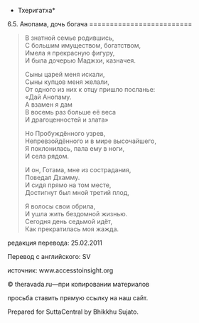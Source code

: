 * Тхеригатха*

6\.5\. Анопама, дочь богача
\=\=\=\=\=\=\=\=\=\=\=\=\=\=\=\=\=\=\=\=\=\=\=\=\=

> В знатной семье родившись,  
> С большим имуществом, богатством,  
> Имела я прекрасную фигуру,  
> И была дочерью Маджхи, казначея\.
>
> Сыны царей меня искали,  
> Сыны купцов меня желали,  
> От одного из них к отцу пришло посланье:  
> «Дай Анопаму\.  
> А взамен я дам  
> В восемь раз больше её веса  
> И драгоценностей и злата»
>
> Но Пробуждённого узрев,  
> Непревзойдённого и в мире высочайшего,  
> Я поклонилась, пала ему в ноги,  
> И села рядом\.
>
> И он, Готама, мне из сострадания,  
> Поведал Дхамму\.  
> И сидя прямо на том месте,  
> Достигнут был мной третий плод,
>
> Я волосы свои обрила,  
> И ушла жить бездомной жизнью\.  
> Сегодня день седьмой идёт,  
> Как прекратилась моя жажда\.

редакция перевода: 25\.02\.2011

Перевод с английского: SV

источник: www\.accesstoinsight\.org

© theravada\.ru—при копировании материалов

просьба ставить прямую ссылку на наш сайт\.

Prepared for SuttaCentral by Bhikkhu Sujato\.